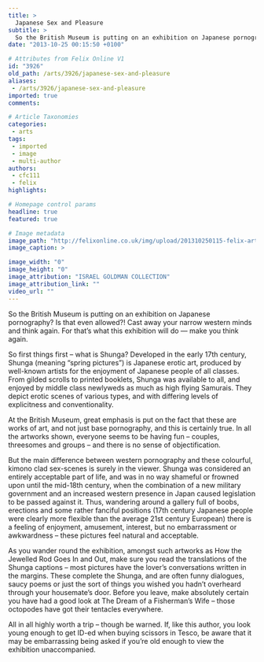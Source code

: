 ```yaml
---
title: >
  Japanese Sex and Pleasure
subtitle: >
  So the British Museum is putting on an exhibition on Japanese pornography? Is that even allowed?! Cast away your narrow western minds and think again. For that’s what this exhibition will do — make you think again.
date: "2013-10-25 00:15:50 +0100"

# Attributes from Felix Online V1
id: "3926"
old_path: /arts/3926/japanese-sex-and-pleasure
aliases:
 - /arts/3926/japanese-sex-and-pleasure
imported: true
comments:

# Article Taxonomies
categories:
 - arts
tags:
 - imported
 - image
 - multi-author
authors:
 - cfc111
 - felix
highlights:

# Homepage control params
headline: true
featured: true

# Image metadata
image_path: "http://felixonline.co.uk/img/upload/201310250115-felix-arts-shunga.jpg"
image_caption: >

image_width: "0"
image_height: "0"
image_attribution: "ISRAEL GOLDMAN COLLECTION"
image_attribution_link: ""
video_url: ""
---
```


So the British Museum is putting on an exhibition on Japanese pornography? Is that even allowed?!
 Cast away your narrow western minds and think again. For that’s what this exhibition will do — make you think again.

So first things first – what is Shunga? Developed in the early 17th century, Shunga (meaning “spring pictures”) is Japanese erotic art, produced by well-known artists for the enjoyment of Japanese people of all classes. From gilded scrolls to printed booklets, Shunga was available to all, and enjoyed by middle class newlyweds as much as high flying Samurais. They depict erotic scenes of various types, and with differing levels of explicitness and conventionality.

At the British Museum, great emphasis is put on the fact that these are works of art, and not just base pornography, and this is certainly true. In all the artworks shown, everyone seems to be having fun – couples, threesomes and groups – and there is no sense of objectification.

But the main difference between western pornography and these colourful, kimono clad sex-scenes is surely in the viewer. Shunga was considered an entirely acceptable part of life, and was in no way shameful or frowned upon until the mid-18th century, when the combination of a new military government and an increased western presence in Japan caused legislation to be passed against it. Thus, wandering around a gallery full of boobs, erections and some rather fanciful positions (17th century Japanese people were clearly more flexible than the average 21st century European) there is a feeling of enjoyment, amusement, interest, but no embarrassment or awkwardness – these pictures feel natural and acceptable.

As you wander round the exhibition, amongst such artworks as How the Jewelled Rod Goes In and Out, make sure you read the translations of the Shunga captions – most pictures have the lover’s conversations written in the margins. These complete the Shunga, and are often funny dialogues, saucy poems or just the sort of things you wished you hadn’t overheard through your housemate’s door. Before you leave, make absolutely certain you have had a good look at The Dream of a Fisherman’s Wife – those octopodes have got their tentacles everywhere.

All in all highly worth a trip – though be warned. If, like this author, you look young enough to get ID-ed when buying scissors in Tesco, be aware that it may be embarrassing being asked if you’re old enough to view the exhibition unaccompanied.
